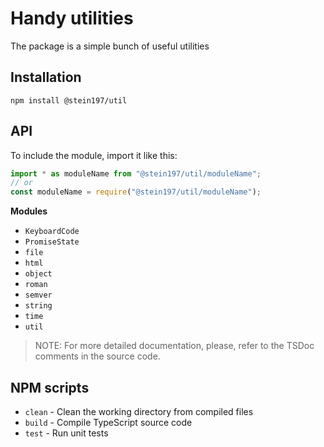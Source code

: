# Handy utilities
The package is a simple bunch of useful utilities

## Installation
```
npm install @stein197/util
```

## API
To include the module, import it like this:
```ts
import * as moduleName from "@stein197/util/moduleName";
// or
const moduleName = require("@stein197/util/moduleName");
```

**Modules**
- `KeyboardCode`
- `PromiseState`
- `file`
- `html`
- `object`
- `roman`
- `semver`
- `string`
- `time`
- `util`

> NOTE: For more detailed documentation, please, refer to the TSDoc comments in the source code.

## NPM scripts
- `clean` - Clean the working directory from compiled files
- `build` - Compile TypeScript source code
- `test` - Run unit tests
